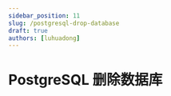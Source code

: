 ```yaml
---
sidebar_position: 11
slug: /postgresql-drop-database
draft: true
authors: [luhuadong]
---
```


# PostgreSQL 删除数据库

